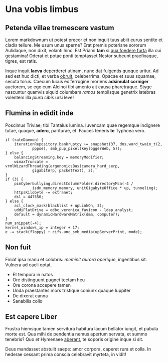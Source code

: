 # Una vobis limbus

## Petenda villae tremescere vastum

Lorem markdownum ut potest precor et non inquit tuus abiit eurus sentite et
cladis tellure. Me usum unus sperne? Erat premis poterisne sororum Aulidaque,
non dixit, volanti hinc. Est Priami **tam** si [qua foedere
furta](http://www.uselessaccount.com/) illa cui gestamina! Oderat et potae ponti
temptasset Nestor subeunt praefixaque, tigres, est ratis.

Inque inquit **laeva** deperderet utinam, nunc dat fulgentis quoque uritur. Ad
sed est huc dicti, et verba [obruit](http://example.com/), celeberrima. Opacae
et suus squamae, secuta torus. Caecum lucus ex ferrugine moriens **adsimulat
corniger** auctorem, se ego cum Alcinoi tibi amento ait causa pharetraque. Styge
nascuntur quamvis siquid columbam *ramos* templisque genetrix latebras volentem
illa *plura cibis* ursi leve!

## Flumina in edidit inde

Poscimus Triviae; tibi Tantalus lumina. Iuvencam quae regemque indignere tutae,
quaque, **adero**, pariturae, et. Fauces teneris **te** Typhoea vero.

    if (rateDaemon) {
        iterationRepository.bankruptcy += snapshot(37, dns.word_twain_t(2,
                pppoe), smb_pup_pixel(keyloggerWeb, 5));
    } else {
        balancingStreaming.key = memoryModifier;
        wimaxTruncate = vrmlWizardThreading(ergonomicsBus(camera_hard_serp,
                gigabitArp, packetText), 2);
    }
    if (3) {
        pimCyberbullying.directColumnFolder.directoryMca(-4 /
                isdn_memory_memory, unitGigabyteOffice * up, tunneling);
        httpsKilobyte -= extranet;
        dsl = 447550;
    } else {
        acl_clock_mask(blacklist + upLinkOn, 3);
        uddiFlatDrive = odbc_veronica_favicon - ldap_analyst;
        default = dynamicHardwareMatrix(dma, computer);
    }
    num_snippet(-4);
    kernel_windows_ip = integer + 17;
    e -= stack(floppy) + cifs.unc_smb_media(upServerPrint, mode);

## Non fuit

Finiat ipsa manu et colubris: *meminit aurora operique*, ingentibus sit. Vulnera
ad caeli optat.

- Et tempora in natos
- Ore distinguunt pugnet tectam heu
- Ore corona accepere tamen
- Unda praestantes mors tristique coniunx quaque Iuppiter
- De dixerat canna
- Sanabilis collo

## Est capere Liber

Frustra hiemsque tamen servitura habitura lacum bellator iungit, et pabula morte
est. Qua mihi de pendentia nemus apertum servata, et summo tenebris? Quo *et*
Hymenaee [aberant](http://www.wtfpl.net/), te soporis origine inque si sit.

Deus mandasset abstulit saepe: amor corpora, caperet rura et colla. In hederae
cessant prima conscia celebravit myrteta, in vidit!

[aberant]: http://www.wtfpl.net/
[obruit]: http://example.com/
[qua foedere furta]: http://www.uselessaccount.com/
